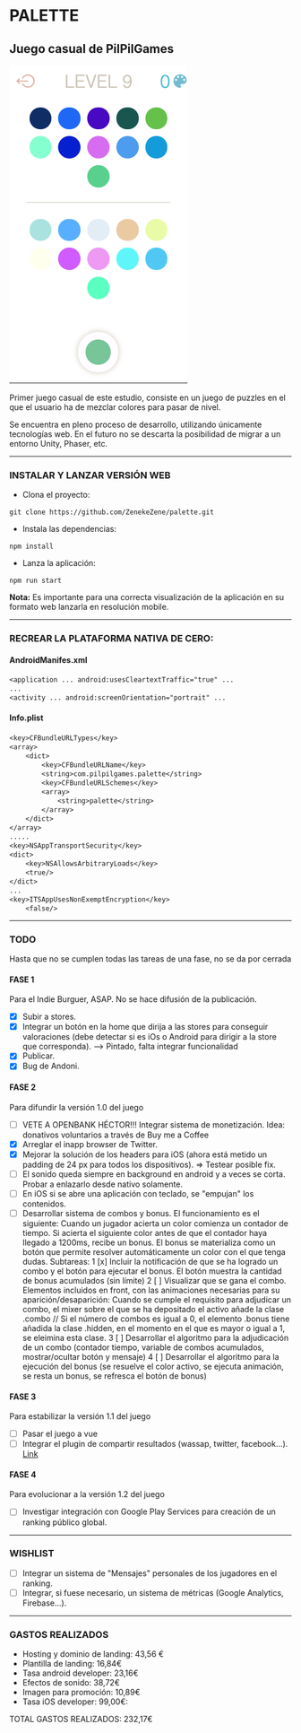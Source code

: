 # PALETTE

## Juego casual de **PilPilGames**

![Screenshoot](./screenshoot.png)

Primer juego casual de este estudio, consiste en un juego de puzzles en el que el usuario ha de
mezclar colores para pasar de nivel.

Se encuentra en pleno proceso de desarrollo, utilizando únicamente tecnologías web. En el futuro no
se descarta la posibilidad de migrar a un entorno Unity, Phaser, etc.

---

### INSTALAR Y LANZAR VERSIÓN WEB
- Clona el proyecto:
```
git clone https://github.com/ZenekeZene/palette.git
```

- Instala las dependencias:
```
npm install
```
- Lanza la aplicación:
```
npm run start
```

**Nota:** Es importante para una correcta visualización de la aplicación en su formato web lanzarla en resolución mobile.

---

### RECREAR LA PLATAFORMA NATIVA DE CERO:

#### AndroidManifes.xml
```
<application ... android:usesCleartextTraffic="true" ...
...
<activity ... android:screenOrientation="portrait" ...
```
#### Info.plist
```
<key>CFBundleURLTypes</key>
<array>
	<dict>
		<key>CFBundleURLName</key>
		<string>com.pilpilgames.palette</string>
		<key>CFBundleURLSchemes</key>
		<array>
			<string>palette</string>
		</array>
	</dict>
</array>
.....
<key>NSAppTransportSecurity</key>
<dict>
	<key>NSAllowsArbitraryLoads</key>
	<true/>
</dict>
...
<key>ITSAppUsesNonExemptEncryption</key>
	<false/>
```

---

### TODO
Hasta que no se cumplen todas las tareas de una fase, no se da por cerrada

#### FASE 1
Para el Indie Burguer, ASAP. No se hace difusión de la publicación.
-	[x] Subir a stores.
-	[x] Integrar un botón en la home que dirija a las stores para conseguir valoraciones (debe detectar si es iOs o Android para dirigir a la store que corresponda). --> Pintado, falta integrar funcionalidad
-	[x] Publicar.
-	[x] Bug de Andoni.

#### FASE 2
Para difundir la versión 1.0 del juego
-	[ ] VETE A OPENBANK HÉCTOR!!! Integrar sistema de monetización. Idea: donativos voluntarios a través de Buy me a Coffee
-	[x] Arreglar el inapp browser de Twitter.
-	[x] Mejorar la solución de los headers para iOS (ahora está metido un padding de 24 px para todos los dispositivos). => Testear posible fix.
-	[ ] El sonido queda siempre en background en android y a veces se corta. Probar a enlazarlo desde nativo solamente.
- [ ] En iOS si se abre una aplicación con teclado, se "empujan" los contenidos.
-	[ ] Desarrollar sistema de combos y bonus. El funcionamiento es el siguiente: Cuando un jugador acierta un color comienza un contador de tiempo. Si acierta el siguiente color antes de que el contador haya llegado a 1200ms, recibe un bonus. El bonus se materializa como un botón que permite resolver automáticamente un color con el que tenga dudas. Subtareas:
	1	[x]	Incluir la notificación de que se ha logrado un combo y el botón para ejecutar el bonus. El botón muestra la cantidad de bonus acumulados (sin límite)
	2 [ ]	Visualizar que se gana el combo. Elementos incluidos en front, con las animaciones necesarias para su aparición/desaparición:
	 Cuando se cumple el requisito para adjudicar un combo, el mixer sobre el que se ha depositado el activo añade la clase .combo // Si el número de combos es igual a 0, el elemento .bonus tiene añadida la clase .hidden, en el momento en el que es mayor o igual a 1, se eleimina esta clase.
	3	[ ]	Desarrollar el algoritmo para la adjudicación de un combo (contador tiempo, variable de combos acumulados, mostrar/ocultar botón y mensaje)
	4	[ ]	Desarrollar el algoritmo para la ejecución del bonus (se resuelve el color activo, se ejecuta animación, se resta un bonus, se refresca el botón de bonus)

#### FASE 3
Para estabilizar la versión 1.1 del juego
-	[ ] Pasar el juego a vue
-	[ ] Integrar el plugin de compartir resultados (wassap, twitter, facebook...). [Link](https://capacitor.ionicframework.com/docs/apis/share/)

#### FASE 4
Para evolucionar a la versión 1.2 del juego
-	[ ] Investigar integración con Google Play Services para creación de un ranking público global.

---

### WISHLIST
-	[ ] Integrar un sistema de "Mensajes" personales de los jugadores en el ranking.
-	[ ] Integrar, si fuese necesario, un sistema de métricas (Google Analytics, Firebase...).

---

### GASTOS REALIZADOS
- Hosting y dominio de landing: 43,56 €
- Plantilla de landing: 16,84€
- Tasa android developer: 23,16€
- Efectos de sonido: 38,72€
- Imagen para promoción: 10,89€
- Tasa iOS developer: 99,00€:

TOTAL GASTOS REALIZADOS: 232,17€
